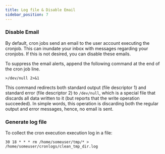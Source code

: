 ```yaml
---
title: Log file & Disable Email
sidebar_position: 7
---
```


### Disable Email
By default, cron jobs send an email to the user account executing the cronjob. This can inundate your inbox with messages regarding your cronjobs. If this is not desired, you can disable these emails.

To suppress the email alerts, append the following command at the end of the cron job line.
```shell
>/dev/null 2>&1
```

This command redirects both standard output (file descriptor 1) and standard error (file descriptor 2) to `/dev/null`, which is a special file that discards all data written to it (but reports that the write operation succeeded). In simple words, this operation is discarding both the regular output and error messages, hence, no email is sent.

### Generate log file
To collect the cron execution execution log in a file:
```shell
30 18 * * * rm /home/someuser/tmp/* > /home/someuser/cronlogs/clean_tmp_dir.log
```
